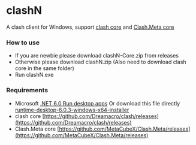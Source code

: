 # clashN
A clash client for Windows, support [clash core](https://github.com/Dreamacro/clash) and [Clash.Meta core](https://github.com/MetaCubeX/Clash.Meta)

### How to use
- If you are newbie please download clashN-Core.zip from releases
- Otherwise please download clashN.zip (Also need to download clash core in the same folder)
- Run clashN.exe

### Requirements  
- Microsoft [.NET 6.0 Run desktop apps](https://dotnet.microsoft.com/zh-cn/download/dotnet/6.0/runtime)  Or download this file directly   [runtime-desktop-6.0.3-windows-x64-installer](https://dotnet.microsoft.com/zh-cn/download/dotnet/thank-you/runtime-desktop-6.0.3-windows-x64-installer)
- clash core [https://github.com/Dreamacro/clash/releases](https://github.com/Dreamacro/clash/releases)
- Clash.Meta core [https://github.com/MetaCubeX/Clash.Meta/releases](https://github.com/MetaCubeX/Clash.Meta/releases)

